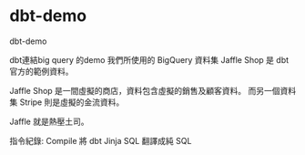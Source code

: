 # dbt-demo
dbt-demo

dbt連結big query 的demo
我們所使用的 BigQuery 資料集 Jaffle Shop 是 dbt 官方的範例資料。

Jaffle Shop 是一間虛擬的商店，資料包含虛擬的銷售及顧客資料。
而另一個資料集 Stripe 則是虛擬的金流資料。

Jaffle 就是熱壓土司。


指令紀錄:
Compile 將 dbt Jinja SQL 翻譯成純 SQL 